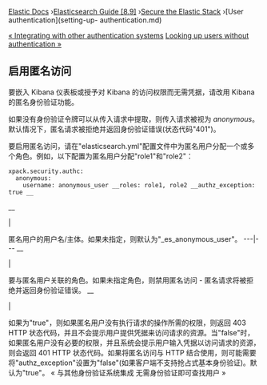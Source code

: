 

[Elastic Docs](/guide/) ›[Elasticsearch Guide [8.9]](index.md) ›[Secure the
Elastic Stack](secure-cluster.md) ›[User authentication](setting-up-
authentication.md)

[« Integrating with other authentication systems](custom-realms.md) [Looking
up users without authentication »](user-lookup.md)

## 启用匿名访问

要嵌入 Kibana 仪表板或授予对 Kibana 的访问权限而无需凭据，请改用 Kibana 的匿名身份验证功能。

如果没有身份验证令牌可以从传入请求中提取，则传入请求被视为 _anonymous_。默认情况下，匿名请求被拒绝并返回身份验证错误(状态代码"401")。

要启用匿名访问，请在"elasticsearch.yml"配置文件中为匿名用户分配一个或多个角色。例如，以下配置为匿名用户分配"role1"和"role2"：

    
    
    xpack.security.authc:
      anonymous:
        username: anonymous_user __roles: role1, role2 __authz_exception: true __

__

|

匿名用户的用户名/主体。如果未指定，则默认为"_es_anonymous_user"。   ---|---    __

|

要与匿名用户关联的角色。如果未指定角色，则禁用匿名访问 - 匿名请求将被拒绝并返回身份验证错误。   __

|

如果为"true"，则如果匿名用户没有执行请求的操作所需的权限，则返回 403 HTTP 状态代码，并且不会提示用户提供凭据来访问请求的资源。当"false"时，如果匿名用户没有必要的权限，并且系统会提示用户输入凭据以访问请求的资源，则会返回 401 HTTP 状态代码。如果将匿名访问与 HTTP 结合使用，则可能需要将"authz_exception"设置为"false"(如果客户端不支持抢占式基本身份验证)。默认为"true"。   « 与其他身份验证系统集成 无需身份验证即可查找用户 »